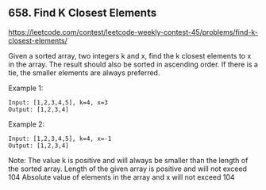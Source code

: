 ## 658. Find K Closest Elements

https://leetcode.com/contest/leetcode-weekly-contest-45/problems/find-k-closest-elements/

Given a sorted array, two integers k and x, find the k closest elements to x in the array. The result should also be sorted in ascending order. If there is a tie, the smaller elements are always preferred.

Example 1:

```
Input: [1,2,3,4,5], k=4, x=3
Output: [1,2,3,4]
```

Example 2:

```
Input: [1,2,3,4,5], k=4, x=-1
Output: [1,2,3,4]
```

Note:
The value k is positive and will always be smaller than the length of the sorted array.
Length of the given array is positive and will not exceed 104
Absolute value of elements in the array and x will not exceed 104
